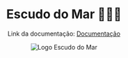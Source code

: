 <div align="center">
  <h1>Escudo do Mar 🐋🌊💙</h1>
  <p>Link da documentação: <a href="https://drive.google.com/file/d/1HFS_WPNE85lDUSKXiqEd_lUfCL5BTFvF/view">Documentação</a></p>
  <img src="https://escudo-do-mar-front.vercel.app/assets/logotipo-E1KZFRWX.png" alt="Logo Escudo do Mar" />
</div>
